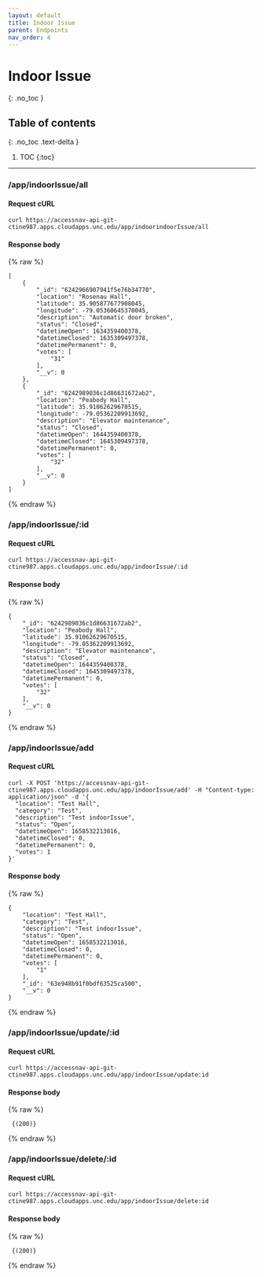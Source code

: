```yaml
---
layout: default
title: Indoor Issue
parent: Endpoints
nav_order: 4
---
```


# Indoor Issue
{: .no_toc }

## Table of contents
{: .no_toc .text-delta }

1. TOC
{:toc}

---

### /app/indoorIssue/all
#### Request cURL
```
curl https://accessnav-api-git-ctine987.apps.cloudapps.unc.edu/app/indoorindoorIssue/all
```

#### Response body
{% raw %}
```
[
    {
        "_id": "6242966907941f5e76b34770",
        "location": "Rosenau Hall",
        "latitude": 35.905877677908045,
        "longitude": -79.05360645370045,
        "description": "Automatic door broken",
        "status": "Closed",
        "datetimeOpen": 1634359400378,
        "datetimeClosed": 1635309497378,
        "datetimePermanent": 0,
        "votes": [
            "31"
        ],
        "__v": 0
    },
    {
        "_id": "6242989036c1d86631672ab2",
        "location": "Peabody Hall",
        "latitude": 35.91062629670515,
        "longitude": -79.05362209913692,
        "description": "Elevator maintenance",
        "status": "Closed",
        "datetimeOpen": 1644359400378,
        "datetimeClosed": 1645309497378,
        "datetimePermanent": 0,
        "votes": [
            "32"
        ],
        "__v": 0
    }
]
```
{% endraw %}


### /app/indoorIssue/:id
#### Request cURL

```
curl https://accessnav-api-git-ctine987.apps.cloudapps.unc.edu/app/indoorIssue/:id
```

#### Response body
{% raw %}
```
{
    "_id": "6242989036c1d86631672ab2",
    "location": "Peabody Hall",
    "latitude": 35.91062629670515,
    "longitude": -79.05362209913692,
    "description": "Elevator maintenance",
    "status": "Closed",
    "datetimeOpen": 1644359400378,
    "datetimeClosed": 1645309497378,
    "datetimePermanent": 0,
    "votes": [
        "32"
    ],
    "__v": 0
}
```
{% endraw %}


### /app/indoorIssue/add
#### Request cURL
```
curl -X POST 'https://accessnav-api-git-ctine987.apps.cloudapps.unc.edu/app/indoorIssue/add' -H "Content-type: application/json" -d '{
  "location": "Test Hall",
  "category": "Test",
  "description": "Test indoorIssue",
  "status": "Open",
  "datetimeOpen": 1658532213016,
  "datetimeClosed": 0,
  "datetimePermanent": 0,
  "votes": 1
}'
```

#### Response body
{% raw %}
```
{
    "location": "Test Hall",
    "category": "Test",
    "description": "Test indoorIssue",
    "status": "Open",
    "datetimeOpen": 1658532213016,
    "datetimeClosed": 0,
    "datetimePermanent": 0,
    "votes": [
        "1"
    ],
    "_id": "63e948b91f0bdf63525ca500",
    "__v": 0
}
```
{% endraw %}


### /app/indoorIssue/update/:id
#### Request cURL
```
curl https://accessnav-api-git-ctine987.apps.cloudapps.unc.edu/app/indoorIssue/update:id
```

#### Response body
{% raw %}
```
 {(200)}
```
{% endraw %}


### /app/indoorIssue/delete/:id
#### Request cURL
```
curl https://accessnav-api-git-ctine987.apps.cloudapps.unc.edu/app/indoorIssue/delete:id
```

#### Response body
{% raw %}
```
 {(200)}
```
{% endraw %}